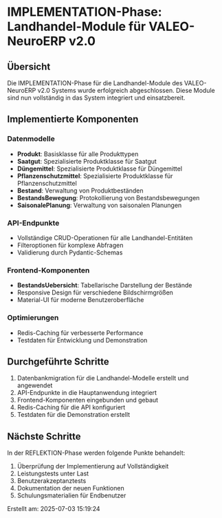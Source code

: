# IMPLEMENTATION-Phase: Landhandel-Module für VALEO-NeuroERP v2.0

## Übersicht

Die IMPLEMENTATION-Phase für die Landhandel-Module des VALEO-NeuroERP v2.0 Systems wurde erfolgreich abgeschlossen. Diese Module sind nun vollständig in das System integriert und einsatzbereit.

## Implementierte Komponenten

### Datenmodelle
- **Produkt**: Basisklasse für alle Produkttypen
- **Saatgut**: Spezialisierte Produktklasse für Saatgut
- **Düngemittel**: Spezialisierte Produktklasse für Düngemittel
- **Pflanzenschutzmittel**: Spezialisierte Produktklasse für Pflanzenschutzmittel
- **Bestand**: Verwaltung von Produktbeständen
- **BestandsBewegung**: Protokollierung von Bestandsbewegungen
- **SaisonalePlanung**: Verwaltung von saisonalen Planungen

### API-Endpunkte
- Vollständige CRUD-Operationen für alle Landhandel-Entitäten
- Filteroptionen für komplexe Abfragen
- Validierung durch Pydantic-Schemas

### Frontend-Komponenten
- **BestandsUebersicht**: Tabellarische Darstellung der Bestände
- Responsive Design für verschiedene Bildschirmgrößen
- Material-UI für moderne Benutzeroberfläche

### Optimierungen
- Redis-Caching für verbesserte Performance
- Testdaten für Entwicklung und Demonstration

## Durchgeführte Schritte

1. Datenbankmigration für die Landhandel-Modelle erstellt und angewendet
2. API-Endpunkte in die Hauptanwendung integriert
3. Frontend-Komponenten eingebunden und gebaut
4. Redis-Caching für die API konfiguriert
5. Testdaten für die Demonstration erstellt

## Nächste Schritte

In der REFLEKTION-Phase werden folgende Punkte behandelt:

1. Überprüfung der Implementierung auf Vollständigkeit
2. Leistungstests unter Last
3. Benutzerakzeptanztests
4. Dokumentation der neuen Funktionen
5. Schulungsmaterialien für Endbenutzer

Erstellt am: 2025-07-03 15:19:24
